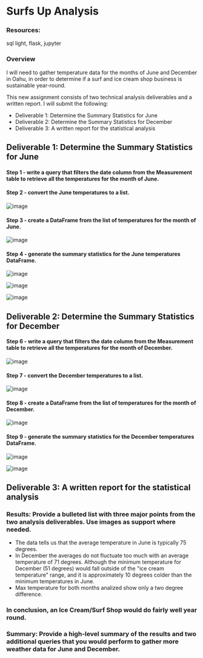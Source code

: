 # Surfs Up Analysis

### Resources:
sql light, flask, jupyter

### Overview
I will need to gather temperature data for the months of June and December in Oahu, in order to determine if a surf and ice cream shop business is sustainable year-round.

This new assignment consists of two technical analysis deliverables and a written report. I will submit the following:

* Deliverable 1: Determine the Summary Statistics for June
* Deliverable 2: Determine the Summary Statistics for December
* Deliverable 3: A written report for the statistical analysis

## Deliverable 1: Determine the Summary Statistics for June 

#### Step 1 - write a query that filters the date column from the Measurement table to retrieve all the temperatures for the month of June.
#### Step 2 - convert the June temperatures to a list.

![image](https://user-images.githubusercontent.com/87340105/155866811-ac409061-75bc-43cf-a14c-c1e3e8e6abfc.png)

#### Step 3 - create a DataFrame from the list of temperatures for the month of June.

![image](https://user-images.githubusercontent.com/87340105/155866877-6cce9087-31a6-45d6-b516-edbf7fc2d06e.png)

#### Step 4 - generate the summary statistics for the June temperatures DataFrame.

![image](https://user-images.githubusercontent.com/87340105/155867756-e0e7716d-7681-4d55-b239-d7e03d1ca895.png)

![image](https://user-images.githubusercontent.com/87340105/155867768-e3807672-a246-40ff-aed2-a753c730db4b.png)

![image](https://user-images.githubusercontent.com/87340105/155867772-26bf20ca-030f-4385-8744-5326f96f13a1.png)

## Deliverable 2: Determine the Summary Statistics for December

#### Step 6 - write a query that filters the date column from the Measurement table to retrieve all the temperatures for the month of December.

![image](https://user-images.githubusercontent.com/87340105/155866965-357c2aaa-f744-42a4-ad84-445bbf3a9ca4.png)

#### Step 7 - convert the December temperatures to a list.

![image](https://user-images.githubusercontent.com/87340105/155866974-34376cb6-314c-4e3a-988d-6ecb57f9ff86.png)

#### Step 8 - create a DataFrame from the list of temperatures for the month of December.

![image](https://user-images.githubusercontent.com/87340105/155867783-e29124c6-cf2e-4365-9cfc-a99ca7808ecd.png)

#### Step 9 - generate the summary statistics for the December temperatures DataFrame.

![image](https://user-images.githubusercontent.com/87340105/155867789-cc201784-fbea-4238-b91a-be9d60355a69.png)

![image](https://user-images.githubusercontent.com/87340105/155867793-b00d7eba-c198-49fb-9dd6-7596622c9805.png)

## Deliverable 3: A written report for the statistical analysis

### Results: Provide a bulleted list with three major points from the two analysis deliverables. Use images as support where needed.
* The data tells us that the average temperature in June is typically 75 degrees.
* In December the averages do not fluctuate too much with an average temperature of 71 degrees. Although the minimum temperature for December (51 degrees) would fall outside of the "ice cream temperature" range, and it is approximately 10 degrees colder than the minimum temperatures in June.
* Max temperature for both months analized show only a two degree difference.

### In conclusion, an Ice Cream/Surf Shop would do fairly well year round.
### Summary: Provide a high-level summary of the results and two additional queries that you would perform to gather more weather data for June and December.
